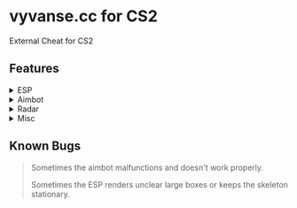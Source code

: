 # vyvanse.cc for CS2
External Cheat for CS2

## Features

<details>
<summary>ESP</summary>
  
- BoxESP
  
- BoneESP
  
- NameESP
  
- WeaponESP
  
- HealthBar
  
- SnapLine
  
- EyeRay

</details>

<details>
<summary>Aimbot</summary>

- Draw Fov

- Bone

- Smooth

- RCS

</details>

<details>
<summary>Radar</summary>

- Styles

- Radar Proportion

- Radar Range

</details>

<details>
<summary>Misc</summary>

- Triggerbot

- Headshot Line

- Crosshair

- Team Check

- OBS Check

- Visibility Check

- Window Style

</details>

## Known Bugs
> Sometimes the aimbot malfunctions and doesn't work properly.
> 
> Sometimes the ESP renders unclear large boxes or keeps the skeleton stationary.
